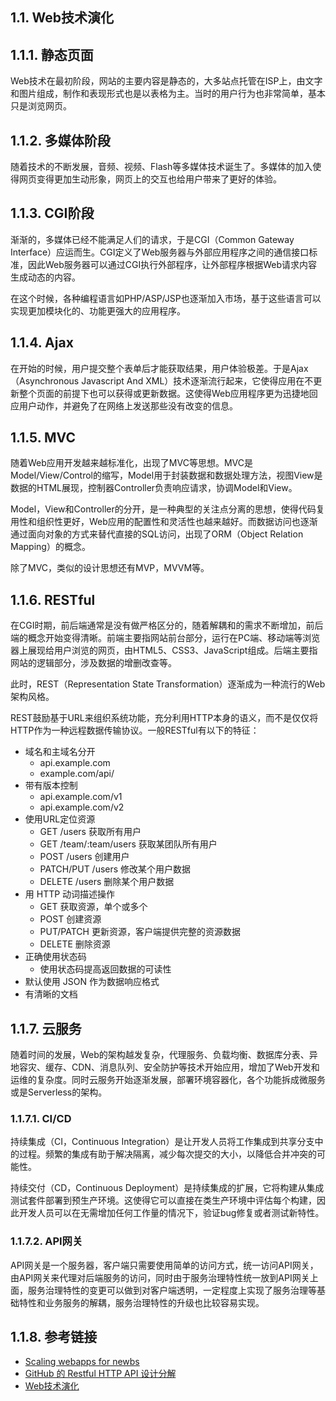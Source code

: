## 1.1. Web技术演化

## 1.1.1. 静态页面

Web技术在最初阶段，网站的主要内容是静态的，大多站点托管在ISP上，由文字和图片组成，制作和表现形式也是以表格为主。当时的用户行为也非常简单，基本只是浏览网页。

## 1.1.2. 多媒体阶段

随着技术的不断发展，音频、视频、Flash等多媒体技术诞生了。多媒体的加入使得网页变得更加生动形象，网页上的交互也给用户带来了更好的体验。

## 1.1.3. CGI阶段

渐渐的，多媒体已经不能满足人们的请求，于是CGI（Common Gateway Interface）应运而生。CGI定义了Web服务器与外部应用程序之间的通信接口标准，因此Web服务器可以通过CGI执行外部程序，让外部程序根据Web请求内容生成动态的内容。

在这个时候，各种编程语言如PHP/ASP/JSP也逐渐加入市场，基于这些语言可以实现更加模块化的、功能更强大的应用程序。

## 1.1.4. Ajax

在开始的时候，用户提交整个表单后才能获取结果，用户体验极差。于是Ajax（Asynchronous Javascript And XML）技术逐渐流行起来，它使得应用在不更新整个页面的前提下也可以获得或更新数据。这使得Web应用程序更为迅捷地回应用户动作，并避免了在网络上发送那些没有改变的信息。

## 1.1.5. MVC

随着Web应用开发越来越标准化，出现了MVC等思想。MVC是Model/View/Control的缩写，Model用于封装数据和数据处理方法，视图View是数据的HTML展现，控制器Controller负责响应请求，协调Model和View。

Model，View和Controller的分开，是一种典型的关注点分离的思想，使得代码复用性和组织性更好，Web应用的配置性和灵活性也越来越好。而数据访问也逐渐通过面向对象的方式来替代直接的SQL访问，出现了ORM（Object Relation Mapping）的概念。

除了MVC，类似的设计思想还有MVP，MVVM等。

## 1.1.6. RESTful

在CGI时期，前后端通常是没有做严格区分的，随着解耦和的需求不断增加，前后端的概念开始变得清晰。前端主要指网站前台部分，运行在PC端、移动端等浏览器上展现给用户浏览的网页，由HTML5、CSS3、JavaScript组成。后端主要指网站的逻辑部分，涉及数据的增删改查等。

此时，REST（Representation State Transformation）逐渐成为一种流行的Web架构风格。

REST鼓励基于URL来组织系统功能，充分利用HTTP本身的语义，而不是仅仅将HTTP作为一种远程数据传输协议。一般RESTful有以下的特征：

- 域名和主域名分开
  - api.example.com
  - example.com/api/
- 带有版本控制
  - api.example.com/v1
  - api.example.com/v2
- 使用URL定位资源
  - GET /users 获取所有用户
  - GET /team/:team/users 获取某团队所有用户
  - POST /users 创建用户
  - PATCH/PUT /users 修改某个用户数据
  - DELETE /users 删除某个用户数据
- 用 HTTP 动词描述操作
  - GET 获取资源，单个或多个
  - POST 创建资源
  - PUT/PATCH 更新资源，客户端提供完整的资源数据
  - DELETE 删除资源
- 正确使用状态码
  - 使用状态码提高返回数据的可读性
- 默认使用 JSON 作为数据响应格式
- 有清晰的文档

## 1.1.7. 云服务

随着时间的发展，Web的架构越发复杂，代理服务、负载均衡、数据库分表、异地容灾、缓存、CDN、消息队列、安全防护等技术开始应用，增加了Web开发和运维的复杂度。同时云服务开始逐渐发展，部署环境容器化，各个功能拆成微服务或是Serverless的架构。

### 1.1.7.1. CI/CD

持续集成（CI，Continuous Integration）是让开发人员将工作集成到共享分支中的过程。频繁的集成有助于解决隔离，减少每次提交的大小，以降低合并冲突的可能性。

持续交付（CD，Continuous Deployment）是持续集成的扩展，它将构建从集成测试套件部署到预生产环境。这使得它可以直接在类生产环境中评估每个构建，因此开发人员可以在无需增加任何工作量的情况下，验证bug修复或者测试新特性。

### 1.1.7.2. API网关

API网关是一个服务器，客户端只需要使用简单的访问方式，统一访问API网关，由API网关来代理对后端服务的访问，同时由于服务治理特性统一放到API网关上面，服务治理特性的变更可以做到对客户端透明，一定程度上实现了服务治理等基础特性和业务服务的解耦，服务治理特性的升级也比较容易实现。

## 1.1.8. 参考链接

- [Scaling webapps for newbs](https://arcentry.com/blog/scaling-webapps-for-newbs-and-non-techies/)
- [GitHub 的 Restful HTTP API 设计分解](https://learnku.com/articles/24050)
- [Web技术演化](https://websec.readthedocs.io/zh/latest/basic/history.html)